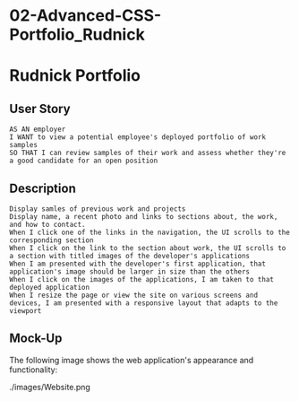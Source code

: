 # 02-Advanced-CSS-Portfolio_Rudnick
# Rudnick Portfolio
## User Story

```
AS AN employer
I WANT to view a potential employee's deployed portfolio of work samples
SO THAT I can review samples of their work and assess whether they're a good candidate for an open position
```

## Description

```
Display samles of previous work and projects 
Display name, a recent photo and links to sections about, the work, and how to contact.
When I click one of the links in the navigation, the UI scrolls to the corresponding section
When I click on the link to the section about work, the UI scrolls to a section with titled images of the developer's applications
When I am presented with the developer's first application, that application's image should be larger in size than the others
When I click on the images of the applications, I am taken to that deployed application
When I resize the page or view the site on various screens and devices, I am presented with a responsive layout that adapts to the viewport

```
## Mock-Up

The following image shows the web application's appearance and functionality:

./images/Website.png